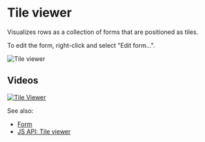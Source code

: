 <!-- TITLE: Tile viewer -->
<!-- SUBTITLE: -->

# Tile viewer

Visualizes rows as a collection of forms that are positioned as tiles.

To edit the form, right-click and select "Edit form...".

![Tile viewer](../../uploads/gifs/tile-viewer.gif "Tile Viewer")

## Videos

[![Tile Viewer](../../uploads/youtube/visualizations2.png "Open on Youtube")](https://www.youtube.com/watch?v=7MBXWzdC0-I&t=3199s)

See also:

* [Form](form.md)
* [JS API: Tile viewer](https://public.datagrok.ai/js/samples/ui/viewers/types/tile-viewer)
